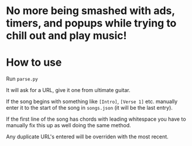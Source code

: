 # No more being smashed with ads, timers, and popups while trying to chill out and play music!

# How to use

Run `parse.py`

It will ask for a URL, give it one from ultimate guitar.

If the song begins with something like `[Intro]`, `[Verse 1]` etc. manually enter it to the start of the song in `songs.json` (it will be the last entry).

If the first line of the song has chords with leading whitespace you have to manually fix this up as well doing the same method.

Any duplicate URL's entered will be overriden with the most recent.
